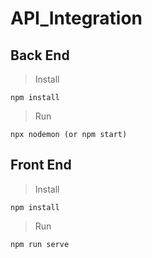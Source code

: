 # API_Integration

## Back End

>  Install
```
npm install
```
>  Run
```
npx nodemon (or npm start)
```

## Front End

>  Install
```
npm install
```

>  Run

```
npm run serve
```
